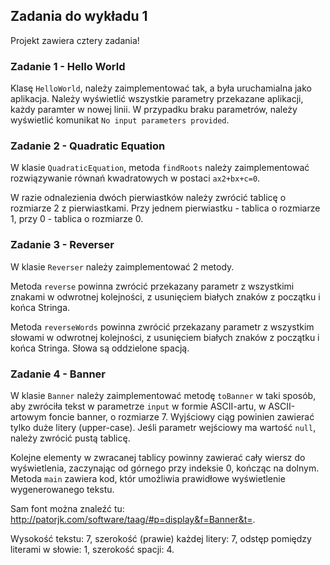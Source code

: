 ## Zadania do wykładu 1

Projekt zawiera cztery zadania!

### Zadanie 1 - Hello World
Klasę `HelloWorld`, należy zaimplementować tak, a była uruchamialna jako aplikacja. Należy wyświetlić wszystkie parametry przekazane aplikacji, każdy paramter w nowej linii. W przypadku braku parametrów, należy wyświetlić komunikat `No input parameters provided`.

### Zadanie 2 - Quadratic Equation
W klasie `QuadraticEquation`, metoda `findRoots` należy zaimplementować rozwiązywanie równań kwadratowych w postaci `ax2+bx+c=0`.

W razie odnalezienia dwóch pierwiastków należy zwrócić tablicę o rozmiarze 2 z pierwiastkami. Przy jednem pierwiastku - tablica o rozmiarze 1, przy 0 - tablica o rozmiarze 0.

### Zadanie 3 - Reverser
W klasie `Reverser` należy zaimplementować 2 metody.

Metoda `reverse` powinna zwrócić przekazany parametr z wszystkimi znakami w odwrotnej kolejności, z usunięciem białych znaków z początku i końca Stringa.

Metoda `reverseWords` powinna zwrócić przekazany parametr z wszystkim słowami w odwrotnej kolejności, z usunięciem białych znaków z początku i końca Stringa. Słowa są oddzielone spacją.

### Zadanie 4 - Banner
W klasie `Banner` należy zaimplementować metodę `toBanner` w taki sposób, aby zwróciła tekst w parametrze `input` w formie ASCII-artu, w ASCII-artowym foncie banner, o rozmiarze 7.
Wyjściowy ciąg powinien zawierać tylko duże litery (upper-case). Jeśli parametr wejściowy ma wartość `null`, należy zwrócić pustą tablicę.

Kolejne elementy w zwracanej tablicy powinny zawierać cały wiersz do wyświetlenia, zaczynając od górnego przy indeksie 0, kończąc na dolnym. Metoda `main` zawiera kod, któr umożliwia prawidłowe wyświetlenie wygenerowanego tekstu.

Sam font można znaleźć tu: http://patorjk.com/software/taag/#p=display&f=Banner&t=.

Wysokość tekstu: 7, szerokość (prawie) każdej litery: 7, odstęp pomiędzy literami w słowie: 1, szerokość spacji: 4.

